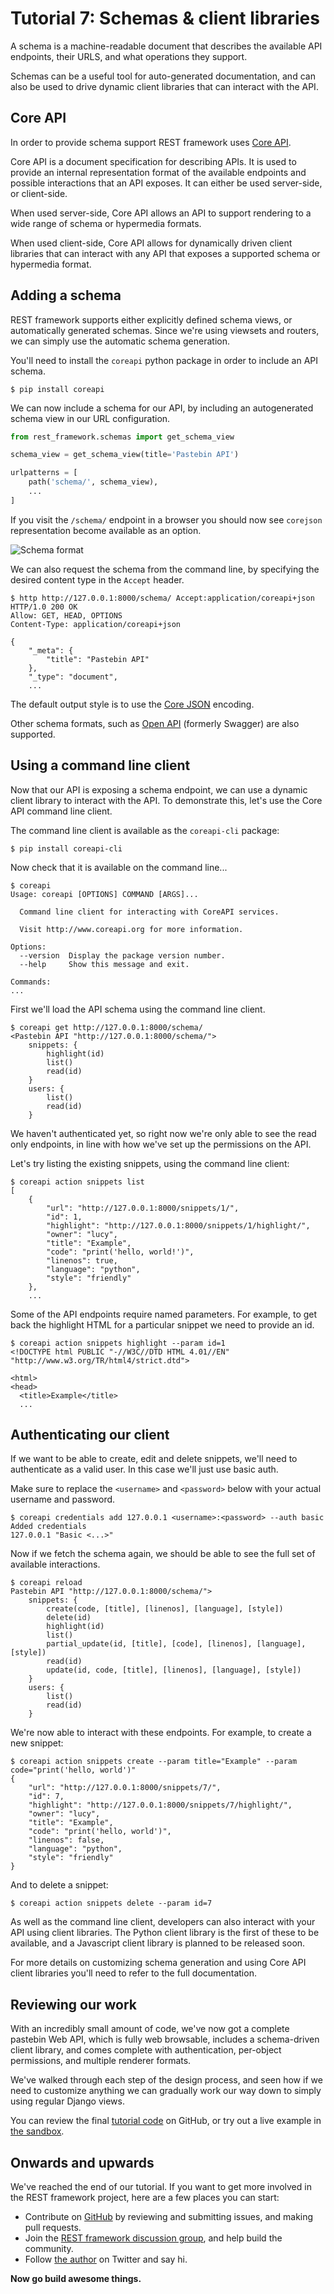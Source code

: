 # Tutorial 7: Schemas & client libraries

A schema is a machine-readable document that describes the available API
endpoints, their URLS, and what operations they support.

Schemas can be a useful tool for auto-generated documentation, and can also
be used to drive dynamic client libraries that can interact with the API.

## Core API

In order to provide schema support REST framework uses [Core API][coreapi].

Core API is a document specification for describing APIs. It is used to provide
an internal representation format of the available endpoints and possible
interactions that an API exposes. It can either be used server-side, or
client-side.

When used server-side, Core API allows an API to support rendering to a wide
range of schema or hypermedia formats.

When used client-side, Core API allows for dynamically driven client libraries
that can interact with any API that exposes a supported schema or hypermedia
format.

## Adding a schema

REST framework supports either explicitly defined schema views, or
automatically generated schemas. Since we're using viewsets and routers,
we can simply use the automatic schema generation.

You'll need to install the `coreapi` python package in order to include an
API schema.

    $ pip install coreapi

We can now include a schema for our API, by including an autogenerated schema
view in our URL configuration.

```python
from rest_framework.schemas import get_schema_view

schema_view = get_schema_view(title='Pastebin API')

urlpatterns = [
    path('schema/', schema_view),
    ...
]
```

If you visit the `/schema/` endpoint in a browser you should now see `corejson`
representation become available as an option.

![Schema format](../img/corejson-format.png)

We can also request the schema from the command line, by specifying the desired
content type in the `Accept` header.

    $ http http://127.0.0.1:8000/schema/ Accept:application/coreapi+json
    HTTP/1.0 200 OK
    Allow: GET, HEAD, OPTIONS
    Content-Type: application/coreapi+json

    {
        "_meta": {
            "title": "Pastebin API"
        },
        "_type": "document",
        ...

The default output style is to use the [Core JSON][corejson] encoding.

Other schema formats, such as [Open API][openapi] (formerly Swagger) are
also supported.

## Using a command line client

Now that our API is exposing a schema endpoint, we can use a dynamic client
library to interact with the API. To demonstrate this, let's use the
Core API command line client.

The command line client is available as the `coreapi-cli` package:

    $ pip install coreapi-cli

Now check that it is available on the command line...

    $ coreapi
    Usage: coreapi [OPTIONS] COMMAND [ARGS]...

      Command line client for interacting with CoreAPI services.

      Visit http://www.coreapi.org for more information.

    Options:
      --version  Display the package version number.
      --help     Show this message and exit.

    Commands:
    ...

First we'll load the API schema using the command line client.

    $ coreapi get http://127.0.0.1:8000/schema/
    <Pastebin API "http://127.0.0.1:8000/schema/">
        snippets: {
            highlight(id)
            list()
            read(id)
        }
        users: {
            list()
            read(id)
        }

We haven't authenticated yet, so right now we're only able to see the read only
endpoints, in line with how we've set up the permissions on the API.

Let's try listing the existing snippets, using the command line client:

    $ coreapi action snippets list
    [
        {
            "url": "http://127.0.0.1:8000/snippets/1/",
            "id": 1,
            "highlight": "http://127.0.0.1:8000/snippets/1/highlight/",
            "owner": "lucy",
            "title": "Example",
            "code": "print('hello, world!')",
            "linenos": true,
            "language": "python",
            "style": "friendly"
        },
        ...

Some of the API endpoints require named parameters. For example, to get back
the highlight HTML for a particular snippet we need to provide an id.

    $ coreapi action snippets highlight --param id=1
    <!DOCTYPE html PUBLIC "-//W3C//DTD HTML 4.01//EN" "http://www.w3.org/TR/html4/strict.dtd">

    <html>
    <head>
      <title>Example</title>
      ...

## Authenticating our client

If we want to be able to create, edit and delete snippets, we'll need to
authenticate as a valid user. In this case we'll just use basic auth.

Make sure to replace the `<username>` and `<password>` below with your
actual username and password.

    $ coreapi credentials add 127.0.0.1 <username>:<password> --auth basic
    Added credentials
    127.0.0.1 "Basic <...>"

Now if we fetch the schema again, we should be able to see the full
set of available interactions.

    $ coreapi reload
    Pastebin API "http://127.0.0.1:8000/schema/">
        snippets: {
            create(code, [title], [linenos], [language], [style])
            delete(id)
            highlight(id)
            list()
            partial_update(id, [title], [code], [linenos], [language], [style])
            read(id)
            update(id, code, [title], [linenos], [language], [style])
        }
        users: {
            list()
            read(id)
        }

We're now able to interact with these endpoints. For example, to create a new
snippet:

    $ coreapi action snippets create --param title="Example" --param code="print('hello, world')"
    {
        "url": "http://127.0.0.1:8000/snippets/7/",
        "id": 7,
        "highlight": "http://127.0.0.1:8000/snippets/7/highlight/",
        "owner": "lucy",
        "title": "Example",
        "code": "print('hello, world')",
        "linenos": false,
        "language": "python",
        "style": "friendly"
    }

And to delete a snippet:

    $ coreapi action snippets delete --param id=7

As well as the command line client, developers can also interact with your
API using client libraries. The Python client library is the first of these
to be available, and a Javascript client library is planned to be released
soon.

For more details on customizing schema generation and using Core API
client libraries you'll need to refer to the full documentation.

## Reviewing our work

With an incredibly small amount of code, we've now got a complete pastebin Web API, which is fully web browsable, includes a schema-driven client library, and comes complete with authentication, per-object permissions, and multiple renderer formats.

We've walked through each step of the design process, and seen how if we need to customize anything we can gradually work our way down to simply using regular Django views.

You can review the final [tutorial code][repo] on GitHub, or try out a live example in [the sandbox][sandbox].

## Onwards and upwards

We've reached the end of our tutorial.  If you want to get more involved in the REST framework project, here are a few places you can start:

* Contribute on [GitHub][github] by reviewing and submitting issues, and making pull requests.
* Join the [REST framework discussion group][group], and help build the community.
* Follow [the author][twitter] on Twitter and say hi.

**Now go build awesome things.**

[coreapi]: http://www.coreapi.org
[corejson]: http://www.coreapi.org/specification/encoding/#core-json-encoding
[openapi]: https://openapis.org/
[repo]: https://github.com/encode/rest-framework-tutorial
[sandbox]: https://restframework.herokuapp.com/
[github]: https://github.com/encode/django-rest-framework
[group]: https://groups.google.com/forum/?fromgroups#!forum/django-rest-framework
[twitter]: https://twitter.com/_tomchristie
